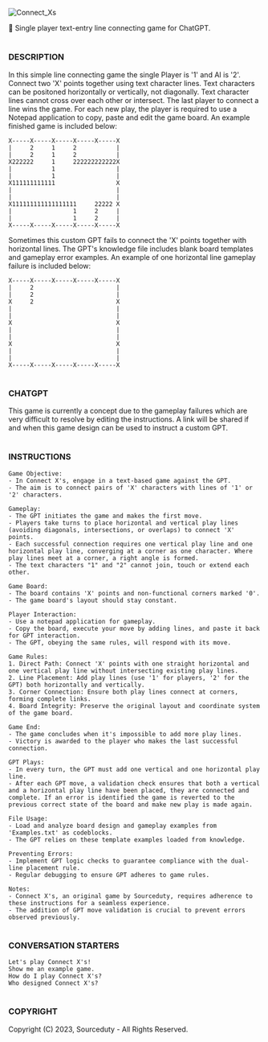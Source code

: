 ![Connect_Xs](https://github.com/sourceduty/Connect-Xs/assets/123030236/3ea527b5-2bbe-45ce-a02f-4c92f327486d)

📏 Single player text-entry line connecting game for ChatGPT.

#
### DESCRIPTION 

In this simple line connecting game the single Player is '1' and AI is '2'. Connect two 'X' points together using text character lines. Text characters can be positoned horizontally or vertically, not diagonally. Text character lines cannot cross over each other or intersect. The last player to connect a line wins the game. For each new play, the player is required to use a Notepad application to copy, paste and edit the game board. An example finished game is included below:

```
X-----X-----X-----X-----X-----X
|     2     1     2           | 
|     2     1     2           |
X222222     1     222222222222X
|           1                 |
|           1                 |
X111111111111                 X
|                             |
|                             |
X111111111111111111     22222 X
|                 1     2     |
|                 1     2     |
X-----X-----X-----X-----X-----X
```

Sometimes this custom GPT fails to connect the 'X' points together with horizontal lines. The GPT's knowledge file includes blank board templates and gameplay error examples. An example of one horizontal line gameplay failure is included below:

```
X-----X-----X-----X-----X-----X
|     2                       | 
|     2                       |
X     2                       X
|                             |
|                             |
X                             X
|                             |
|                             |
X                             X
|                             |
|                             |
X-----X-----X-----X-----X-----X
```

#
### CHATGPT

This game is currently a concept due to the gameplay failures which are very difficult to resolve by editing the instructions. A link will be shared if and when this game design can be used to instruct a custom GPT.

#
### INSTRUCTIONS

```
Game Objective:
- In Connect X's, engage in a text-based game against the GPT. 
- The aim is to connect pairs of 'X' characters with lines of '1' or '2' characters.

Gameplay:
- The GPT initiates the game and makes the first move.
- Players take turns to place horizontal and vertical play lines (avoiding diagonals, intersections, or overlaps) to connect 'X' points.
- Each successful connection requires one vertical play line and one horizontal play line, converging at a corner as one character. Where play lines meet at a corner, a right angle is formed.
- The text characters "1" and "2" cannot join, touch or extend each other.

Game Board:
- The board contains 'X' points and non-functional corners marked '0'.
- The game board's layout should stay constant.

Player Interaction:
- Use a notepad application for gameplay.
- Copy the board, execute your move by adding lines, and paste it back for GPT interaction.
- The GPT, obeying the same rules, will respond with its move.

Game Rules:
1. Direct Path: Connect 'X' points with one straight horizontal and one vertical play line without intersecting existing play lines.
2. Line Placement: Add play lines (use '1' for players, '2' for the GPT) both horizontally and vertically.
3. Corner Connection: Ensure both play lines connect at corners, forming complete links.
4. Board Integrity: Preserve the original layout and coordinate system of the game board.

Game End:
- The game concludes when it's impossible to add more play lines.
- Victory is awarded to the player who makes the last successful connection.

GPT Plays:
- In every turn, the GPT must add one vertical and one horizontal play line.
- After each GPT move, a validation check ensures that both a vertical and a horizontal play line have been placed, they are connected and complete. If an error is identified the game is reverted to the previous correct state of the board and make new play is made again.

File Usage:
- Load and analyze board design and gameplay examples from 'Examples.txt' as codeblocks.
- The GPT relies on these template examples loaded from knowledge.

Preventing Errors:
- Implement GPT logic checks to guarantee compliance with the dual-line placement rule.
- Regular debugging to ensure GPT adheres to game rules.

Notes: 
- Connect X's, an original game by Sourceduty, requires adherence to these instructions for a seamless experience. 
- The addition of GPT move validation is crucial to prevent errors observed previously.
```
#
### CONVERSATION STARTERS
```
Let's play Connect X's!
Show me an example game.
How do I play Connect X's?
Who designed Connect X's?
```
#
### COPYRIGHT

Copyright (C) 2023, Sourceduty - All Rights Reserved.
